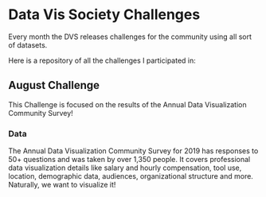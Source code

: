 # Data Vis Society Challenges

Every month the DVS releases challenges for the community using all sort of datasets. 

Here is a repository of all the challenges I participated in:

## August Challenge
This Challenge is focused on the results of the Annual Data Visualization Community Survey!

### Data
The Annual Data Visualization Community Survey for 2019 has responses to 50+ questions and was taken by over 1,350 people. It covers professional data visualization details like salary and hourly compensation, tool use, location, demographic data, audiences, organizational structure and more. Naturally, we want to visualize it!

